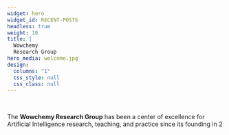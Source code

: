 ```yaml
---
widget: hero
widget_id: RECENT-POSTS
headless: true
weight: 10
title: |
  Wowchemy  
  Research Group
hero_media: welcome.jpg
design:
  columns: "1"
  css_style: null
  css_class: null
---
```

<br>

The **Wowchemy Research Group** has been a center of excellence for Artificial Intelligence research, teaching, and practice since its founding in 2